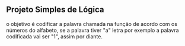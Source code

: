 ## Projeto Simples de Lógica
o objetivo é codificar a palavra chamada na função de acordo com os números do alfabeto,
se a palavra tiver "a" letra por exemplo a palavra codificada vai ser "1", assim por diante.

